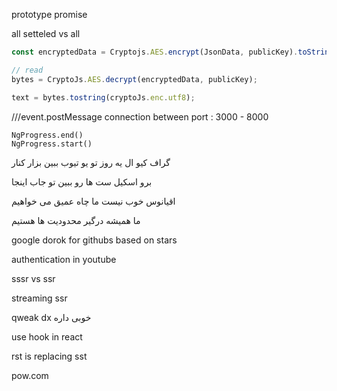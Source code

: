 prototype promise

all setteled vs all

```javascript
const encryptedData = Cryptojs.AES.encrypt(JsonData, publicKey).toString();

// read
bytes = CryptoJs.AES.decrypt(encryptedData, publicKey);

text = bytes.tostring(cryptoJs.enc.utf8);
```

///event.postMessage connection between port : 3000 - 8000

```
NgProgress.end()
NgProgress.start()
```

گراف کیو ال یه روز تو یو تیوب ببین بزار کنار

برو اسکیل ست ها رو ببین تو جاب اینجا

اقیانوس خوب نیست ما چاه عمیق می خواهیم

ما همیشه درگیر محدودیت ها هستیم

google dorok for githubs
based on stars

authentication in youtube

sssr vs ssr

streaming ssr

qweak dx خوبی داره

use hook in react

rst is replacing sst

pow.com
